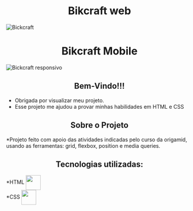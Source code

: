 # <center>Bikcraft web</center>

![Bickcraft](https://user-images.githubusercontent.com/85465530/180233128-107114e8-418a-4c09-9378-e113c9e428bf.gif)


# <center> Bikcraft Mobile </center>

![Bickcraft responsivo](https://user-images.githubusercontent.com/85465530/180233119-0b6e403e-166d-4a54-bea3-c0de8b0a4205.gif)

## <center> Bem-Vindo!!!</center>
* Obrigada por visualizar meu projeto.
* Esse projeto me ajudou a provar minhas habilidades em HTML e CSS

## <center>Sobre o Projeto</center>

*Projeto feito com apoio das atividades indicadas pelo curso da origamid, usando as ferramentas: grid, flexbox, position e media queries.

## <center>Tecnologias utilizadas:</center>

*HTML <img src="https://cdn.jsdelivr.net/gh/devicons/devicon/icons/html5/html5-original-wordmark.svg" height="40" widht="40" align="center" />
<br>
*CSS  <img src="https://cdn.jsdelivr.net/gh/devicons/devicon/icons/css3/css3-original-wordmark.svg" height="40" width="40" align="center"  />
